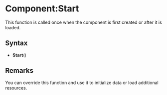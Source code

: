 # Component:Start

This function is called once when the component is first created or after it is loaded.

## Syntax

- **Start**()

## Remarks

You can override this function and use it to initialize data or load additional resources.
